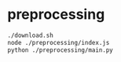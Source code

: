 # preprocessing

```bash
./download.sh
node ./preprocessing/index.js
python ./preprocessing/main.py
```
